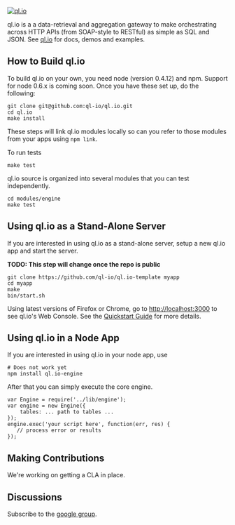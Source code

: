 
[![ql.io](http://ql.io/ql.io-large.png)](http://ql.io)

ql.io is a a data-retrieval and aggregation gateway to make orchestrating across HTTP APIs (from
SOAP-style to RESTful) as simple as SQL and JSON. See [ql.io](http://ql.io) for docs, demos and
examples.

## How to Build ql.io

To build ql.io on your own, you need node (version 0.4.12) and npm. Support for node 0.6.x is
coming soon. Once you have these set up, do the following:

    git clone git@github.com:ql-io/ql.io.git
    cd ql.io
    make install

These steps will link ql.io modules locally so can you refer to those modules from your apps using
`npm link`.

To run tests

    make test

ql.io source is organized into several modules that you can test independently.

    cd modules/engine
    make test

## Using ql.io as a Stand-Alone Server

If you are interested in using ql.io as a stand-alone server, setup a new ql.io app and start the
server.

**TODO: This step will change once the repo is public**

    git clone https://github.com/ql-io/ql.io-template myapp
    cd myapp
    make
    bin/start.sh

Using latest versions of Firefox or Chrome, go to
[http://localhost:3000](http://localhost:3000) to see ql.io's Web Console. See the
[Quickstart Guide](http://ql.io/docs/quickstart) for more details.</p>

## Using ql.io in a Node App

If you are interested in using ql.io in your node app, use

    # Does not work yet
    npm install ql.io-engine

After that you can simply execute the core engine.

    var Engine = require('../lib/engine');
    var engine = new Engine({
        tables: ... path to tables ...
    });
    engine.exec('your script here', function(err, res) {
       // process error or results
    });

## Making Contributions

We're working on getting a CLA in place.

## Discussions

Subscribe to the [google group](http://groups.google.com/group/qlio).